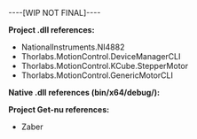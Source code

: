 ----[WIP NOT FINAL]----

**Project .dll references:**
- NationalInstruments.NI4882
- Thorlabs.MotionControl.DeviceManagerCLI
- Thorlabs.MotionControl.KCube.StepperMotor
- Thorlabs.MotionControl.GenericMotorCLI

**Native .dll references (bin/x64/debug/):**

**Project Get-nu references:**
- Zaber

